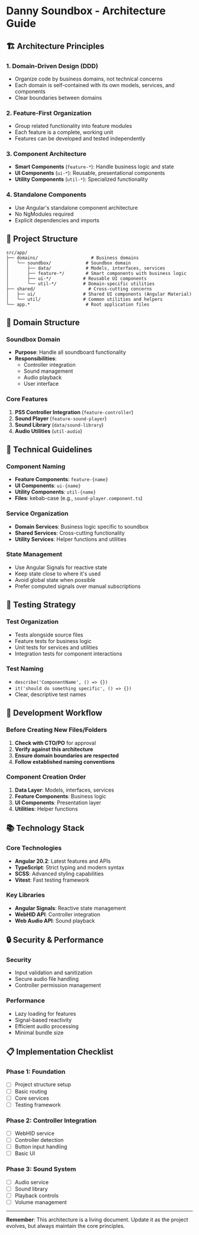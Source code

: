 # Danny Soundbox - Architecture Guide

## 🏗️ Architecture Principles

### 1. **Domain-Driven Design (DDD)**
* Organize code by business domains, not technical concerns
* Each domain is self-contained with its own models, services, and components
* Clear boundaries between domains

### 2. **Feature-First Organization**
* Group related functionality into feature modules
* Each feature is a complete, working unit
* Features can be developed and tested independently

### 3. **Component Architecture**
* **Smart Components** (`feature-*`): Handle business logic and state
* **UI Components** (`ui-*`): Reusable, presentational components
* **Utility Components** (`util-*`): Specialized functionality

### 4. **Standalone Components**
* Use Angular's standalone component architecture
* No NgModules required
* Explicit dependencies and imports

## 📁 Project Structure

```
src/app/
├── domains/                    # Business domains
│   └── soundbox/             # Soundbox domain
│       ├── data/             # Models, interfaces, services
│       ├── feature-*/        # Smart components with business logic
│       ├── ui-*/            # Reusable UI components
│       └── util-*/          # Domain-specific utilities
├── shared/                    # Cross-cutting concerns
│   ├── ui/                  # Shared UI components (Angular Material)
│   └── util/                # Common utilities and helpers
└── app.*                     # Root application files
```

## 🎯 Domain Structure

### **Soundbox Domain**
* **Purpose**: Handle all soundboard functionality
* **Responsibilities**: 
  * Controller integration
  * Sound management
  * Audio playback
  * User interface

### **Core Features**
1. **PS5 Controller Integration** (`feature-controller`)
2. **Sound Player** (`feature-sound-player`)
3. **Sound Library** (`data/sound-library`)
4. **Audio Utilities** (`util-audio`)

## 🔧 Technical Guidelines

### **Component Naming**
* **Feature Components**: `feature-{name}`
* **UI Components**: `ui-{name}`
* **Utility Components**: `util-{name}`
* **Files**: kebab-case (e.g., `sound-player.component.ts`)

### **Service Organization**
* **Domain Services**: Business logic specific to soundbox
* **Shared Services**: Cross-cutting functionality
* **Utility Services**: Helper functions and utilities

### **State Management**
* Use Angular Signals for reactive state
* Keep state close to where it's used
* Avoid global state when possible
* Prefer computed signals over manual subscriptions

## 🧪 Testing Strategy

### **Test Organization**
* Tests alongside source files
* Feature tests for business logic
* Unit tests for services and utilities
* Integration tests for component interactions

### **Test Naming**
* `describe('ComponentName', () => {})`
* `it('should do something specific', () => {})`
* Clear, descriptive test names

## 🚀 Development Workflow

### **Before Creating New Files/Folders**
1. **Check with CTO/PO** for approval
2. **Verify against this architecture**
3. **Ensure domain boundaries are respected**
4. **Follow established naming conventions**

### **Component Creation Order**
1. **Data Layer**: Models, interfaces, services
2. **Feature Components**: Business logic
3. **UI Components**: Presentation layer
4. **Utilities**: Helper functions

## 📚 Technology Stack

### **Core Technologies**
* **Angular 20.2**: Latest features and APIs
* **TypeScript**: Strict typing and modern syntax
* **SCSS**: Advanced styling capabilities
* **Vitest**: Fast testing framework

### **Key Libraries**
* **Angular Signals**: Reactive state management
* **WebHID API**: Controller integration
* **Web Audio API**: Sound playback

## 🔒 Security & Performance

### **Security**
* Input validation and sanitization
* Secure audio file handling
* Controller permission management

### **Performance**
* Lazy loading for features
* Signal-based reactivity
* Efficient audio processing
* Minimal bundle size

## 📋 Implementation Checklist

### **Phase 1: Foundation**
- [ ] Project structure setup
- [ ] Basic routing
- [ ] Core services
- [ ] Testing framework

### **Phase 2: Controller Integration**
- [ ] WebHID service
- [ ] Controller detection
- [ ] Button input handling
- [ ] Basic UI

### **Phase 3: Sound System**
- [ ] Audio service
- [ ] Sound library
- [ ] Playback controls
- [ ] Volume management

---

**Remember**: This architecture is a living document. Update it as the project evolves, but always maintain the core principles.
